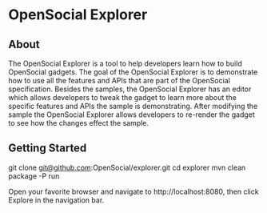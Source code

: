 OpenSocial Explorer
========

About
-------------

The OpenSocial Explorer is a tool to help developers learn how to build OpenSocial gadgets.  The goal of the OpenSocial Explorer is to demonstrate how to use all the features and APIs that are part of the OpenSocial specification.  Besides the samples, the OpenSocial Explorer has an editor which allows developers to tweak the gadget to learn more about the specific features and APIs the sample is demonstrating.  After modifying the sample the OpenSocial Explorer allows developers to re-render the gadget to see how the changes effect the sample.

Getting Started
-------------

git clone git@github.com:OpenSocial/explorer.git
cd explorer
mvn clean package -P run

Open your favorite browser and navigate to http://localhost:8080, then click Explore in the navigation bar.